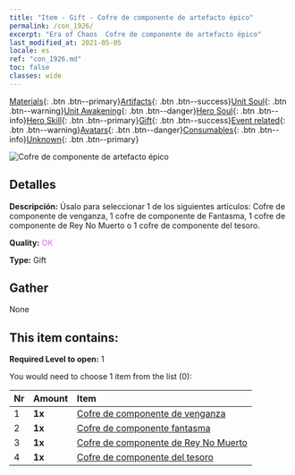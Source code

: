 ```yaml
---
title: "Item - Gift - Cofre de componente de artefacto épico"
permalink: /con_1926/
excerpt: "Era of Chaos  Cofre de componente de artefacto épico"
last_modified_at: 2021-05-05
locale: es
ref: "con_1926.md"
toc: false
classes: wide
---
```

 [Materials](/ItemsES/){: .btn .btn--primary}[Artifacts](/ItemsES/Artifacts/){: .btn .btn--success}[Unit Soul](/ItemsES/UnitSoul/){: .btn .btn--warning}[Unit Awakening](/ItemsES/UnitAwakening/){: .btn .btn--danger}[Hero Soul](/ItemsES/HeroSoul/){: .btn .btn--info}[Hero Skill](/ItemsES/HeroSkill/){: .btn .btn--primary}[Gift](/ItemsES/Gift/){: .btn .btn--success}[Event related](/ItemsES/Events/){: .btn .btn--warning}[Avatars](/ItemsES/Avatars/){: .btn .btn--danger}[Consumables](/ItemsES/Consumables/){: .btn .btn--info}[Unknown](/ItemsES/Unknown/){: .btn .btn--primary}

 ![Cofre de componente de artefacto épico](/images/t/i_907181.png)

## Detalles
 **Descripción:** Úsalo para seleccionar 1 de los siguientes artículos: Cofre de componente de venganza, 1 cofre de componente de Fantasma, 1 cofre de componente de Rey No Muerto o 1 cofre de componente del tesoro.

 **Quality:** <span style="color: #DA70D6">OK</span>

 **Type:** Gift

## Gather

  None

## This item contains:

 **Required Level to open:** 1

 You would need to choose 1 item from the list (0):

  | Nr | Amount |     Item    |
  |:---|:-------|:------------|
  | 1 |  **1x** | [Cofre de componente de venganza](/ItemsES/con_1386/) |  | 
  | 2 |  **1x** | [Cofre de componente fantasma](/ItemsES/con_1339/) |  | 
  | 3 |  **1x** | [Cofre de componente de Rey No Muerto](/ItemsES/con_1340/) |  | 
  | 4 |  **1x** | [Cofre de componente del tesoro](/ItemsES/con_1383/) |  | 
